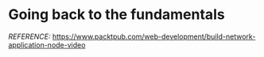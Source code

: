# Going back to the fundamentals

*REFERENCE:* https://www.packtpub.com/web-development/build-network-application-node-video